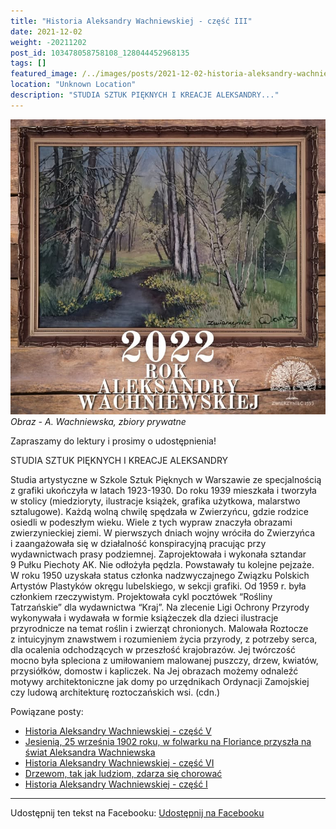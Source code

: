 ```yaml
---
title: "Historia Aleksandry Wachniewskiej - część III"
date: 2021-12-02
weight: -20211202
post_id: 103478058758108_128044452968135
tags: []
featured_image: /../images/posts/2021-12-02-historia-aleksandry-wachniewskiej-czesc-iii.jpg
location: "Unknown Location"
description: "STUDIA SZTUK PIĘKNYCH I KREACJE ALEKSANDRY..."
---
```


![Obraz - A. Wachniewska, zbiory prywatne](/images/posts/2021-12-02-historia-aleksandry-wachniewskiej-czesc-iii.jpg)
*Obraz - A. Wachniewska, zbiory prywatne*

Zapraszamy do lektury i prosimy o udostępnienia!

STUDIA SZTUK PIĘKNYCH I KREACJE ALEKSANDRY

Studia artystyczne w Szkole Sztuk Pięknych w Warszawie ze specjalnością z grafiki ukończyła w latach 1923-1930. Do roku 1939 mieszkała i tworzyła w stolicy (miedzioryty, ilustracje książek, grafika użytkowa, malarstwo sztalugowe). Każdą wolną chwilę spędzała w Zwierzyńcu, gdzie rodzice osiedli w podeszłym wieku. Wiele z tych wypraw znaczyła obrazami zwierzynieckiej ziemi.
W pierwszych dniach wojny wróciła do Zwierzyńca i zaangażowała się w działalność konspiracyjną pracując przy wydawnictwach prasy podziemnej. Zaprojektowała i wykonała sztandar 9 Pułku Piechoty AK. Nie odłożyła pędzla. Powstawały tu kolejne pejzaże.
W roku 1950 uzyskała status członka nadzwyczajnego Związku Polskich Artystów Plastyków okręgu lubelskiego, w sekcji grafiki. Od 1959 r. była członkiem rzeczywistym. Projektowała cykl pocztówek “Rośliny Tatrzańskie” dla wydawnictwa “Kraj”. Na zlecenie Ligi Ochrony Przyrody wykonywała i wydawała w formie książeczek dla dzieci ilustracje przyrodnicze na temat roślin i zwierząt chronionych.
Malowała Roztocze z intuicyjnym znawstwem i rozumieniem życia przyrody, z potrzeby serca, dla ocalenia odchodzących w przeszłość krajobrazów. Jej twórczość mocno była spleciona z umiłowaniem malowanej puszczy, drzew, kwiatów, przysiółków, domostw i kapliczek. Na Jej obrazach możemy odnaleźć motywy architektoniczne jak domy po urzędnikach Ordynacji Zamojskiej czy  ludową architekturę roztoczańskich wsi. (cdn.)

Powiązane posty:
- [Historia Aleksandry Wachniewskiej - część V](/posts/historia-aleksandry-wachniewskiej-czesc-v)
- [Jesienią, 25 września 1902 roku, w folwarku na Floriance przyszła na świat Aleksandra Wachniewska](/posts/jesienia-25-wrzesnia-1902-roku-w-folwarku)
- [Historia Aleksandry Wachniewskiej - część VI](/posts/historia-aleksandry-wachniewskiej-czesc-vi)
- [Drzewom, tak jak ludziom, zdarza się chorować](/posts/drzewom-tak-jak-ludziom-zdarza-sie-chorowac)
- [Historia Aleksandry Wachniewskiej - część I](/posts/historia-aleksandry-wachniewskiej-czesc-i)


---

Udostępnij ten tekst na Facebooku:
[Udostępnij na Facebooku](https://www.facebook.com/sharer/sharer.php?u=https://stowarzyszeniewachniewskiej.pl/posts/historia-aleksandry-wachniewskiej-czesc-iii)

<script type="application/ld+json">
{
  "@context": "https://schema.org",
  "@type": "BlogPosting",
  "headline": "Historia Aleksandry Wachniewskiej - część III",
  "datePublished": "2021-12-02",
  "dateModified": "2021-12-02",
  "author": {
    "@type": "Organization",
    "name": "Stowarzyszenie im. Aleksandry Wachniewskiej"
  },
  "publisher": {
    "@type": "Organization",
    "name": "Stowarzyszenie im. Aleksandry Wachniewskiej",
    "logo": {
      "@type": "ImageObject",
      "url": "https://stowarzyszeniewachniewskiej.pl/images/logo/logo.svg"
    }
  },
  "mainEntityOfPage": {
    "@type": "WebPage",
    "@id": "https://stowarzyszeniewachniewskiej.pl/posts/historia-aleksandry-wachniewskiej-czesc-iii"
  },
  "image": {
    "@type": "ImageObject",
    "url": "https://stowarzyszeniewachniewskiej.pl//images/posts/2021-12-02-historia-aleksandry-wachniewskiej-czesc-iii.jpg"
  },
  "articleSection": "Dziedzictwo Kulturowe i Zabytki",
  "keywords": "[]",
  "wordCount": 200,
  "articleBody": "Zapraszamy do lektury i prosimy o udostępnienia!\n\nSTUDIA SZTUK PIĘKNYCH I KREACJE ALEKSANDRY\n\nStudia artystyczne w Szkole Sztuk Pięknych w Warszawie ze specjalnością z grafiki ukończyła w latach 1923-1930. Do roku 1939 mieszkała i tworzyła w stolicy (miedzioryty, ilustracje książek, grafika użytkowa, malarstwo sztalugowe). Każdą wolną chwilę spędzała w Zwierzyńcu, gdzie rodzice osiedli w podeszłym wieku. Wiele z tych wypraw znaczyła obrazami zwierzynieckiej ziemi.\nW pierwszych dniach wojny wróciła do Zwierzyńca i zaangażowała się w działalność konspiracyjną pracując przy wydawnictwach prasy podziemnej. Zaprojektowała i wykonała sztandar 9 Pułku Piechoty AK. Nie odłożyła pędzla. Powstawały tu kolejne pejzaże.\nW roku 1950 uzyskała status członka nadzwyczajnego Związku Polskich Artystów Plastyków okręgu lubelskiego, w sekcji grafiki. Od 1959 r. była członkiem rzeczywistym. Projektowała cykl pocztówek “Rośliny Tatrzańskie” dla wydawnictwa “Kraj”. Na zlecenie Ligi Ochrony Przyrody wykonywała i wydawała w formie książeczek dla dzieci ilustracje przyrodnicze na temat roślin i zwierząt chronionych.\nMalowała Roztocze z intuicyjnym znawstwem i rozumieniem życia przyrody, z potrzeby serca, dla ocalenia odchodzących w przeszłość krajobrazów. Jej twórczość mocno była spleciona z umiłowaniem malowanej puszczy, drzew, kwiatów, przysiółków, domostw i kapliczek. Na Jej obrazach możemy odnaleźć motywy architektoniczne jak domy po urzędnikach Ordynacji Zamojskiej czy  ludową architekturę roztoczańskich wsi. (cdn.)",
  "description": "STUDIA SZTUK PIĘKNYCH I KREACJE ALEKSANDRY...",
  "copyrightHolder": null
}
</script>
<script type="application/ld+json">
{
  "@context": "https://schema.org",
  "@type": "BreadcrumbList",
  "itemListElement": [
    {
      "@type": "ListItem",
      "position": 1,
      "name": "Home",
      "item": "https://stowarzyszeniewachniewskiej.pl"
    },
    {
      "@type": "ListItem",
      "position": 2,
      "name": "posts",
      "item": "https://stowarzyszeniewachniewskiej.pl/posts"
    },
    {
      "@type": "ListItem",
      "position": 3,
      "name": "Historia Aleksandry Wachniewskiej - część III",
      "item": "https://stowarzyszeniewachniewskiej.pl/posts/historia-aleksandry-wachniewskiej-czesc-iii"
    }
  ]
}
</script>
